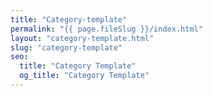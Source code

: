 ```yaml
---
title: "Category-template"
permalink: "{{ page.fileSlug }}/index.html"
layout: "category-template.html"
slug: "category-template"
seo:
  title: "Category Template"
  og_title: "Category Template"
---
```

